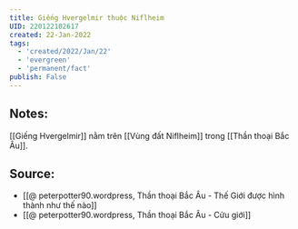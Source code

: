 ```yaml
---
title: Giếng Hvergelmir thuộc Niflheim
UID: 220122102617
created: 22-Jan-2022
tags:
  - 'created/2022/Jan/22'
  - 'evergreen'
  - 'permanent/fact'
publish: False
---
```

## Notes:
[[Giếng Hvergelmir]] nằm trên [[Vùng đất Niflheim]] trong [[Thần thoại Bắc Âu]].

## Source:
- [[@ peterpotter90.wordpress, Thần thoại Bắc Âu - Thế Giới được hình thành như thế nào]]
- [[@ peterpotter90.wordpress, Thần thoại Bắc Âu - Cửu giới]]


